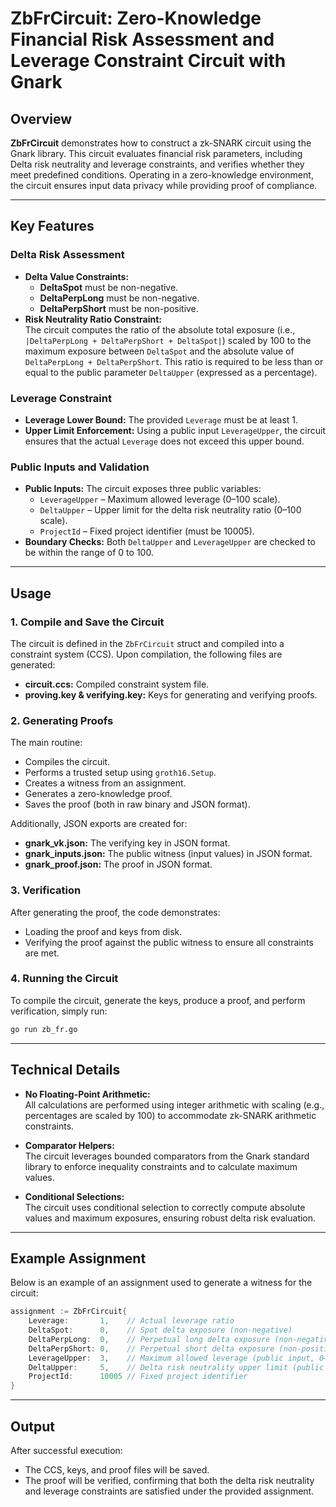 # ZbFrCircuit: Zero-Knowledge Financial Risk Assessment and Leverage Constraint Circuit with Gnark

## Overview

**ZbFrCircuit** demonstrates how to construct a zk-SNARK circuit using the Gnark library. This circuit evaluates financial risk parameters, including Delta risk neutrality and leverage constraints, and verifies whether they meet predefined conditions. Operating in a zero-knowledge environment, the circuit ensures input data privacy while providing proof of compliance.

---

## Key Features

### Delta Risk Assessment
- **Delta Value Constraints:** 
  - **DeltaSpot** must be non-negative.
  - **DeltaPerpLong** must be non-negative.
  - **DeltaPerpShort** must be non-positive.
- **Risk Neutrality Ratio Constraint:**  
  The circuit computes the ratio of the absolute total exposure (i.e., `|DeltaPerpLong + DeltaPerpShort + DeltaSpot|`) scaled by 100 to the maximum exposure between `DeltaSpot` and the absolute value of `DeltaPerpLong + DeltaPerpShort`. This ratio is required to be less than or equal to the public parameter `DeltaUpper` (expressed as a percentage).

### Leverage Constraint
- **Leverage Lower Bound:** The provided `Leverage` must be at least 1.
- **Upper Limit Enforcement:** Using a public input `LeverageUpper`, the circuit ensures that the actual `Leverage` does not exceed this upper bound.

### Public Inputs and Validation
- **Public Inputs:** The circuit exposes three public variables:
  - `LeverageUpper` – Maximum allowed leverage (0–100 scale).
  - `DeltaUpper` – Upper limit for the delta risk neutrality ratio (0–100 scale).
  - `ProjectId` – Fixed project identifier (must be 10005).
- **Boundary Checks:** Both `DeltaUpper` and `LeverageUpper` are checked to be within the range of 0 to 100.

---

## Usage

### 1. Compile and Save the Circuit

The circuit is defined in the `ZbFrCircuit` struct and compiled into a constraint system (CCS). Upon compilation, the following files are generated:
- **circuit.ccs:** Compiled constraint system file.
- **proving.key & verifying.key:** Keys for generating and verifying proofs.

### 2. Generating Proofs

The main routine:
- Compiles the circuit.
- Performs a trusted setup using `groth16.Setup`.
- Creates a witness from an assignment.
- Generates a zero-knowledge proof.
- Saves the proof (both in raw binary and JSON format).

Additionally, JSON exports are created for:
- **gnark_vk.json:** The verifying key in JSON format.
- **gnark_inputs.json:** The public witness (input values) in JSON format.
- **gnark_proof.json:** The proof in JSON format.

### 3. Verification

After generating the proof, the code demonstrates:
- Loading the proof and keys from disk.
- Verifying the proof against the public witness to ensure all constraints are met.

### 4. Running the Circuit

To compile the circuit, generate the keys, produce a proof, and perform verification, simply run:

```bash
go run zb_fr.go
```

---

## Technical Details

- **No Floating-Point Arithmetic:**  
  All calculations are performed using integer arithmetic with scaling (e.g., percentages are scaled by 100) to accommodate zk-SNARK arithmetic constraints.
  
- **Comparator Helpers:**  
  The circuit leverages bounded comparators from the Gnark standard library to enforce inequality constraints and to calculate maximum values.

- **Conditional Selections:**  
  The circuit uses conditional selection to correctly compute absolute values and maximum exposures, ensuring robust delta risk evaluation.

---

## Example Assignment

Below is an example of an assignment used to generate a witness for the circuit:

```go
assignment := ZbFrCircuit{
    Leverage:       1,    // Actual leverage ratio
    DeltaSpot:      0,    // Spot delta exposure (non-negative)
    DeltaPerpLong:  0,    // Perpetual long delta exposure (non-negative)
    DeltaPerpShort: 0,    // Perpetual short delta exposure (non-positive)
    LeverageUpper:  3,    // Maximum allowed leverage (public input, 0–100)
    DeltaUpper:     5,    // Delta risk neutrality upper limit (public input, as a percentage)
    ProjectId:      10005 // Fixed project identifier
}
```

---

## Output

After successful execution:
- The CCS, keys, and proof files will be saved.
- The proof will be verified, confirming that both the delta risk neutrality and leverage constraints are satisfied under the provided assignment.


